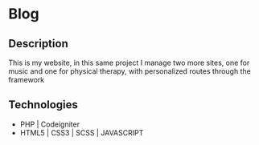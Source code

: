 # Blog

## Description

This is my website, in this same project I manage two more sites, one for music and one for physical therapy, with personalized routes through the framework

## Technologies
<ul>
  <li> PHP | Codeigniter </li>
  <li>  HTML5 | CSS3 | SCSS | JAVASCRIPT  </li>
</ul>



